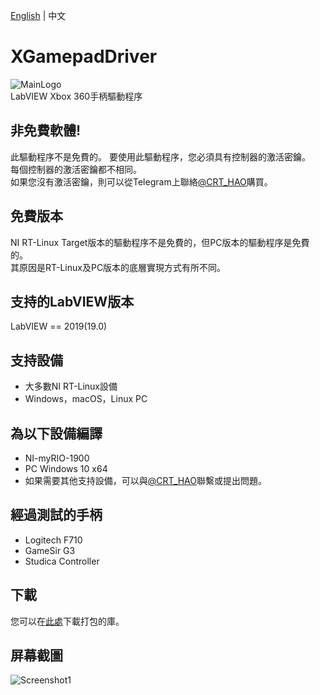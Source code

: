 [English](https://github.com/CISH-Robotics/CRT_XGamepadDriver/blob/main/README.md) | 中文
# XGamepadDriver
![MainLogo](https://user-images.githubusercontent.com/31580253/119094434-9a588600-ba43-11eb-82c1-5914aafce531.png)  
LabVIEW Xbox 360手柄驅動程序  
## 非免費軟體!
此驅動程序不是免費的。 要使用此驅動程序，您必須具有控制器的激活密鑰。  
每個控制器的激活密鑰都不相同。  
如果您沒有激活密鑰，則可以從Telegram上聯絡[@CRT_HAO](https://t.me/crt_hao)購買。
## 免費版本
NI RT-Linux Target版本的驅動程序不是免費的，但PC版本的驅動程序是免費的。  
其原因是RT-Linux及PC版本的底層實現方式有所不同。
## 支持的LabVIEW版本
LabVIEW == 2019(19.0)
## 支持設備
 - 大多數NI RT-Linux設備
 - Windows，macOS，Linux PC
## 為以下設備編譯
 - NI-myRIO-1900
 - PC Windows 10 x64
 - 如果需要其他支持設備，可以與[@CRT_HAO](https://t.me/crt_hao)聯繫或提出問題。
## 經過測試的手柄
 - Logitech F710
 - GameSir G3
 - Studica Controller
## 下載
您可以在[此處](https://github.com/CISH-Robotics/CRT_XGamepadDriver/releases)下載打包的庫。
## 屏幕截圖
![Screenshot1](https://user-images.githubusercontent.com/31580253/119093751-ad1e8b00-ba42-11eb-904e-c6c94d3bc441.png)
